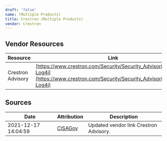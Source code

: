 ```yaml
---
draft: 'false'
name: (Multiple Products)
title: Crestron (Multiple Products)
vendor: Crestron
---
```


## Vendor Resources
| Resource | Link |
| --- | --- |
| Crestron Advisory | [https://www.crestron.com/Security/Security_Advisories/Apache-Log4j](https://www.crestron.com/Security/Security_Advisories/Apache-Log4j) |



## Sources
| Date | Attribution | Description |
| --- | --- | --- |
| 2021-12-17 14:04:59 | [CISAGov](https://raw.githubusercontent.com/cisagov/log4j-affected-db/develop/README.md) | Updated vendor link Crestron Advisory.  |
